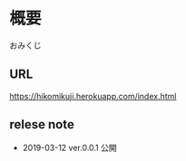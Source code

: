 # 概要

おみくじ

## URL

https://hikomikuji.herokuapp.com/index.html

## relese note

-   2019-03-12 ver.0.0.1 公開
